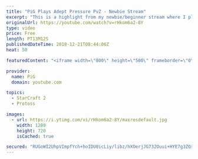 ```yaml
---
title: "PiG Plays Adept Pressure PvZ - Newbie Stream"
excerpt: "This is a highlight from my newbie/beginner stream where I play a PvZ adept opening, focusing on having a clear and simple build order with pressure built in to stop a zergs economy getting out of control. I also talk about learning how to win in the early and midgame stages off an opening before moving"
originalUrl: https://youtube.com/watch?v=rHkom6a2-8Y
type: video
price: Free
length: PT13M12S
publishedDateTime: 2018-12-21T08:44:06Z
heat: 50

featuredContent: "<iframe width=\"800\" height=\"500\" frameborder=\"0\" src=\"https://www.youtube.com/embed/rHkom6a2-8Y\" allow=\"accelerometer; autoplay; encrypted-media; gyroscope; picture-in-picture\" allowfullscreen></iframe>"

provider:
  name: PiG
  domain: youtube.com

topics:
  - StarCraft 2
  - Protoss

images:
  - url: https://i.ytimg.com/vi/rHkom6a2-8Y/maxresdefault.jpg
    width: 1280
    height: 720
    isCached: true

secured: "RUGoWI2UhpVImpfYch+hoIDU0icLiy/libz/hXOerjJG732Ouui+HYE7g3ZQrVq621pttx6C74qHdksC1fXTk26c1SRiX+A6NOkAGOSCb+qqIOJYG90XDhvB7vyBDg0RdIOM9GF4XdQjUmuJyvN1dknuVftYaLmO0qZuPcueLYGyA+UiSSprQXuTAREVTZ6NGBn1ewK02UKMQKNFAhbb13NqVhKqshtM+WVIa40j0X6nNBsr8kGqh+nEfd07WxDBQn5C+8IHWzVsN6qUxl747ysQ6Mc98h+sj0+3vew4pfWZVGjSH/aNovfFgUepf0NI8KWIfkIeZirQKsUrV2P19ZwvvI5IlWGcW2JEcnMpRWcUWONxLq31/MFtUn2j8QhcSpkH/enRAXza/qj8HCv1dYscitMOgH4mA1dJbdT904M=;tzL7ho8kENUPX9uJuuKlqQ=="
---
```


